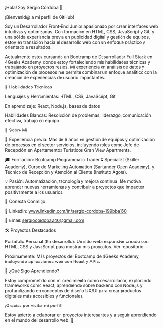 ¡Hola! Soy Sergio Córdoba 👋

¡Bienvenid@ a mi perfil de GitHub! 

Soy un Desarrollador Front-End Junior apasionado por crear interfaces web intuitivas y optimizadas. Con formación en HTML, CSS, JavaScript y Git, y una sólida experiencia previa en publicidad digital y gestión de equipos, estoy en transición hacia el desarrollo web con un enfoque práctico y orientado a resultados.

Actualmente estoy cursando un Bootcamp de Desarrollador Full Stack en 4Geeks Academy, donde estoy fortaleciendo mis habilidades técnicas y trabajando en proyectos reales. Mi experiencia en análisis de datos y optimización de procesos me permite combinar un enfoque analítico con la creación de experiencias de usuario impactantes.


🚀 Habilidades Técnicas

Lenguajes y Herramientas: HTML, CSS, JavaScript, Git

En aprendizaje: React, Node.js, bases de datos

Habilidades Blandas: Resolución de problemas, liderazgo, comunicación efectiva, trabajo en equipo

🌟 Sobre Mí

💼 Experiencia previa: Más de 6 años en gestión de equipos y optimización de procesos en el sector servicios, incluyendo roles como Jefe de Recepción en Apartamentos Turísticos Gran View Apartments.

🎓 Formación: Bootcamp Programmatic Trader & Specialist (Skiller Academy), Curso de Marketing Automation (Santander Open Academy), y Técnico de Recepción y Atención al Cliente (Instituto Ágora).

💡 Pasión: Automatización, tecnología y mejora continua. Me motiva aprender nuevas herramientas y contribuir a proyectos que impacten positivamente a los usuarios.

🔗 Conecta Conmigo

💼 LinkedIn: www.linkedin.com/in/sergio-cordoba-199bba150

📧 Email: sergiocordoba246@gmail.com


🛠️ Proyectos Destacados

Portafolio Personal (En desarrollo): Un sitio web responsive creado con HTML, CSS y JavaScript para mostrar mis proyectos. Ver repositorio

Próximamente: Más proyectos del Bootcamp de 4Geeks Academy, incluyendo aplicaciones web con React y APIs.

🌱 ¿Qué Sigo Aprendiendo?

Estoy comprometido con mi crecimiento como desarrollador, explorando frameworks como React, aprendiendo sobre backend con Node.js y profundizando en conceptos de diseño UX/UI para crear productos digitales más accesibles y funcionales.

¡Gracias por visitar mi perfil! 

Estoy abierto a colaborar en proyectos interesantes y a seguir aprendiendo en el mundo del desarrollo web. 🚀
